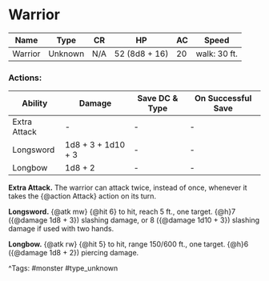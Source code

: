 # Warrior

| Name | Type | CR | HP | AC | Speed |
|------|------|----|----|----|-------|
| Warrior | Unknown | N/A | 52 (8d8 + 16) | 20 | walk: 30 ft. |

### Actions:

| Ability | Damage | Save DC & Type | On Successful Save |
|---------|--------|----------------|--------------------|
| Extra Attack | - | - | - |
| Longsword | 1d8 + 3 + 1d10 + 3 | - | - |
| Longbow | 1d8 + 2 | - | - |


**Extra Attack.** The warrior can attack twice, instead of once, whenever it takes the {@action Attack} action on its turn.

**Longsword.** {@atk mw} {@hit 6} to hit, reach 5 ft., one target. {@h}7 ({@damage 1d8 + 3}) slashing damage, or 8 ({@damage 1d10 + 3}) slashing damage if used with two hands.

**Longbow.** {@atk rw} {@hit 5} to hit, range 150/600 ft., one target. {@h}6 ({@damage 1d8 + 2}) piercing damage.

^Tags: #monster #type_unknown